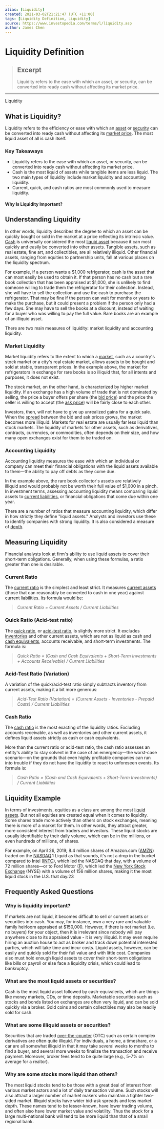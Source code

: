 ```yaml
---
alias: [Liquidity]
created: 2021-03-02T21:21:47 (UTC +11:00)
tags: [Liquidity Definition, Liquidity]
source: https://www.investopedia.com/terms/l/liquidity.asp
author: James Chen
---
```


# Liquidity Definition

> ## Excerpt
> Liquidity refers to the ease with which an asset, or security, can be converted into ready cash without affecting its market price.

---

Liquidity
## What is Liquidity?

Liquidity refers to the efficiency or ease with which an [asset](https://www.investopedia.com/terms/a/asset.asp) or [security](https://www.investopedia.com/terms/s/security.asp) can be converted into ready cash without affecting its [market price](https://www.investopedia.com/terms/m/market-price.asp). The most liquid asset of all is cash itself.

### Key Takeaways

-   Liquidity refers to the ease with which an asset, or security, can be converted into ready cash without affecting its market price.
-   Cash is the most liquid of assets while tangible items are less liquid. The two main types of liquidity include market liquidity and accounting liquidity.
-   Current, quick, and cash ratios are most commonly used to measure liquidity.

#### Why Is Liquidity Important?

## Understanding Liquidity

In other words, liquidity describes the degree to which an asset can be quickly bought or sold in the market at a price reflecting its intrinsic value. [Cash](https://www.investopedia.com/terms/c/cash.asp) is universally considered the most [liquid asset](https://www.investopedia.com/terms/l/liquidasset.asp) because it can most quickly and easily be converted into other assets. Tangible assets, such as real estate, fine art, and collectibles, are all relatively illiquid. Other financial assets, ranging from equities to partnership units, fall at various places on the liquidity spectrum.

For example, if a person wants a $1,000 refrigerator, cash is the asset that can most easily be used to obtain it. If that person has no cash but a rare book collection that has been appraised at $1,000, she is unlikely to find someone willing to trade them the refrigerator for their collection. Instead, she will have to sell the collection and use the cash to purchase the refrigerator. That may be fine if the person can wait for months or years to make the purchase, but it could present a problem if the person only had a few days. She may have to sell the books at a discount, instead of waiting for a buyer who was willing to pay the full value. Rare books are an example of an illiquid asset.

There are two main measures of liquidity: market liquidity and accounting liquidity.

### Market Liquidity

Market liquidity refers to the extent to which a [market](https://www.investopedia.com/terms/m/market.asp), such as a country's stock market or a city's real estate market, allows assets to be bought and sold at stable, transparent prices. In the example above, the market for refrigerators in exchange for rare books is so illiquid that, for all intents and purposes, it does not exist.

The stock market, on the other hand, is characterized by higher market liquidity. If an exchange has a high volume of trade that is not dominated by selling, the price a buyer offers per share (the [bid price](https://www.investopedia.com/terms/b/bidprice.asp)) and the price the seller is willing to accept (the [ask price](https://www.investopedia.com/terms/a/ask.asp)) will be fairly close to each other.

Investors, then, will not have to give up unrealized gains for a quick sale. When the [spread](https://www.investopedia.com/terms/b/bid-askspread.asp) between the bid and ask prices grows, the market becomes more illiquid. Markets for real estate are usually far less liquid than stock markets. The liquidity of markets for other assets, such as derivatives, contracts, currencies, or commodities, often depends on their size, and how many open exchanges exist for them to be traded on.

### Accounting Liquidity

Accounting liquidity measures the ease with which an individual or company can meet their financial obligations with the liquid assets available to them—the ability to pay off debts as they come due.

In the example above, the rare book collector's assets are relatively illiquid and would probably not be worth their full value of $1,000 in a pinch. In investment terms, assessing accounting liquidity means comparing liquid assets to [current liabilities](https://www.investopedia.com/terms/c/currentliabilities.asp), or financial obligations that come due within one year.

There are a number of ratios that measure accounting liquidity, which differ in how strictly they define "liquid assets." Analysts and investors use these to identify companies with strong liquidity. It is also considered a measure of [depth](https://www.investopedia.com/terms/d/depth-of-market.asp).

## Measuring Liquidity

Financial analysts look at firm's ability to use liquid assets to cover their short-term obligations. Generally, when using these formulas, a ratio greater than one is desirable.

### Current Ratio

The [current ratio](https://www.investopedia.com/terms/c/currentratio.asp) is the simplest and least strict. It measures [current assets](https://www.investopedia.com/terms/c/currentassets.asp) (those that can reasonably be converted to cash in one year) against current liabilities. Its formula would be:

> _Current Ratio = Current Assets / Current Liabilities_

### Quick Ratio (Acid-test ratio)

The [quick ratio](https://www.investopedia.com/terms/q/quickratio.asp), or [acid-test ratio](https://www.investopedia.com/terms/a/acidtest.asp), is slightly more strict. It excludes [inventories](https://www.investopedia.com/terms/i/inventory.asp) and other current assets, which are not as liquid as cash and [cash equivalents](https://www.investopedia.com/terms/c/cashequivalents.asp), accounts receivable, and short-term investments. The formula is:

> _Quick Ratio = (Cash and Cash Equivalents + Short-Term Investments + Accounts Receivable) / Current Liabilities_

### Acid-Test Ratio (Variation)

A variation of the quick/acid-test ratio simply subtracts inventory from current assets, making it a bit more generous:

> _Acid-Test Ratio (Variation) = (Current Assets - Inventories - Prepaid Costs) / Current Liabilities_

### Cash Ratio

The [cash ratio](https://www.investopedia.com/terms/c/cash-ratio.asp) is the most exacting of the liquidity ratios. Excluding accounts receivable, as well as inventories and other current assets, it defines liquid assets strictly as cash or cash equivalents.

More than the current ratio or acid-test ratio, the cash ratio assesses an entity's ability to stay solvent in the case of an emergency—the worst-case scenario—on the grounds that even highly profitable companies can run into trouble if they do not have the liquidity to react to unforeseen events. Its formula is:

> _Cash Ratio = (Cash and Cash Equivalents + Short-Term Investments) / Current Liabilities_

## Liquidity Example

In terms of investments, equities as a class are among the most [liquid assets](https://www.investopedia.com/ask/answers/032715/what-items-are-considered-liquid-assets.asp). But not all equities are created equal when it comes to liquidity. Some shares trade more actively than others on stock exchanges, meaning there is more of a market for them. In other words, they attract greater, more consistent interest from traders and investors. These liquid stocks are usually identifiable by their daily volume, which can be in the millions, or even hundreds of millions, of shares.

For example, on April 26, 2019, 8.4 million shares of Amazon.com ([AMZN](https://www.investopedia.com/markets/quote?tvwidgetsymbol=amzn)) traded on the [NASDAQ](https://www.investopedia.com/terms/n/nasdaq.asp).1 Liquid as that sounds, it's not a drop in the bucket compared to Intel ([INTC](https://www.investopedia.com/markets/quote?tvwidgetsymbol=INTC)), which led the NASDAQ that day, with a volume of 72 million shares—or to Ford Motor ([F](https://www.investopedia.com/markets/quote?tvwidgetsymbol=F)), which led the [New York Stock Exchange](https://www.investopedia.com/terms/n/nyse.asp) (NYSE) with a volume of 156 million shares, making it the most liquid stock in the U.S. that day.23

## Frequently Asked Questions

### Why is liquidity important?

If markets are not liquid, it becomes difficult to sell or convert assets or securities into cash. You may, for instance, own a very rare and valuable family heirloom appraised at $150,000. However, if there is not market (i.e. no buyers) for your object, then it is irrelevant since nobody will pay anywhere close to its appraised value - it is very illiquid. It may even require hiring an auction house to act as broker and track down potential interested parties, which will take time and incur costs. Liquid assets, however, can be easily and quickly sold for their full value and with little cost. Companies also must hold enough liquid assets to cover their short-term obligations like bills or payroll or else face a liquidity crisis, which could lead to bankruptcy.

### What are the most liquid assets or securities?

Cash is the most liquid asset followed by cash-equivalents, which are things like money markets, CDs, or time deposits. Marketable securities such as stocks and bonds listed on exchanges are often very liquid, and can be sold quickly via a broker. Gold coins and certain collectibles may also be readily sold for cash.

### What are some illiquid assets or securities?

Securities that are traded [over-the-counter](https://www.investopedia.com/terms/o/otc.asp) (OTC) such as certain complex derivatives are often quite illiquid. For individuals, a home, a timeshare, or a car are all somewhat illiquid in that it may take several weeks to months to find a buyer, and several more weeks to finalize the transaction and receive payment. Moreover, broker fees tend to be quite large (e.g., 5-7% on average for a realtor).

### Why are some stocks more liquid than others?

The most liquid stocks tend to be those with a great deal of interest from various market actors and a lot of daily transaction volume. Such stocks will also attract a larger number of market makers who maintain a tighter two-sided market. Illiquid stocks have wider bid-ask spreads and less market depth. These names tend to be lesser-known, have lower trading volume, and often also have lower market value and volatility. Thus the stock for a large multi-national bank will tend to be more liquid than that of a small regional bank.
